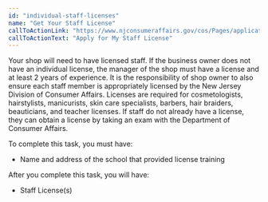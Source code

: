 ```yaml
---
id: "individual-staff-licenses"
name: "Get Your Staff License"
callToActionLink: "https://www.njconsumeraffairs.gov/cos/Pages/applications.aspx"
callToActionText: "Apply for My Staff License"
---
```


Your shop will need to have licensed staff. If the business owner does not have an individual license, the manager of the shop must have a license and at least 2 years of experience. It is the responsibility of shop owner to also ensure each staff member is appropriately licensed by the New Jersey Division of Consumer Affairs. Licenses are required for cosmetologists, hairstylists, manicurists, skin care specialists, barbers, hair braiders, beauticians, and teacher licenses. If staff do not already have a license, they can obtain a license by taking an exam with  the Department of Consumer Affairs.
        
To complete this task, you must have:
- Name and address of the school that provided license training

After you complete this task, you will have:
- Staff License(s)
